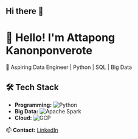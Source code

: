 ## Hi there 👋

# 👋 Hello! I'm Attapong Kanonponverote  
🚀 Aspiring Data Engineer | Python | SQL | Big Data  

## 🛠 Tech Stack
- **Programming:** ![Python](https://img.shields.io/badge/-Python-3776AB?logo=python&logoColor=white)
- **Big Data:** ![Apache Spark](https://img.shields.io/badge/-Apache%20Spark-FDEE21?logo=apachespark&logoColor=black)
- **Cloud:** ![GCP](https://img.shields.io/badge/-GCP-4285F4?logo=googlecloud&logoColor=white)

📫 **Contact:** [LinkedIn](https://www.linkedin.com/in/yourprofile)

<!--
**Shirokus465/shirokus465** is a ✨ _special_ ✨ repository because its `README.md` (this file) appears on your GitHub profile.

Here are some ideas to get you started:

- 🔭 I’m currently working on ...
- 🌱 I’m currently learning ...
- 👯 I’m looking to collaborate on ...
- 🤔 I’m looking for help with ...
- 💬 Ask me about ...
- 📫 How to reach me: ...
- 😄 Pronouns: ...
- ⚡ Fun fact: ...
-->
